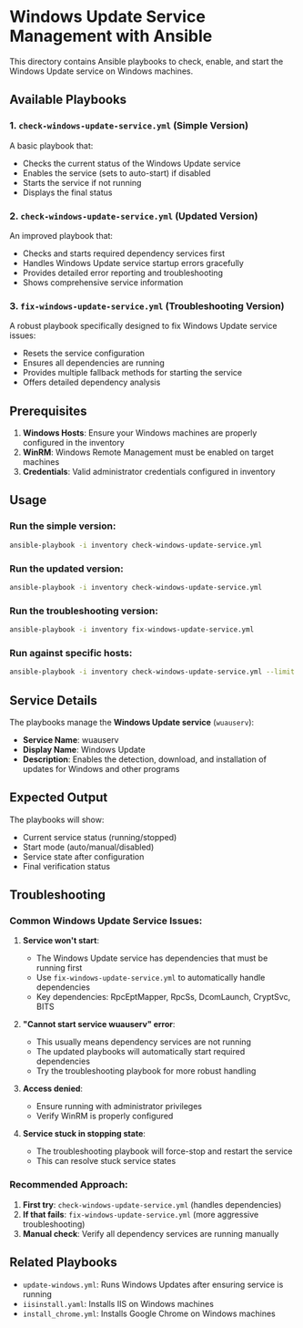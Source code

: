 # Windows Update Service Management with Ansible

This directory contains Ansible playbooks to check, enable, and start the Windows Update service on Windows machines.

## Available Playbooks

### 1. `check-windows-update-service.yml` (Simple Version)
A basic playbook that:
- Checks the current status of the Windows Update service
- Enables the service (sets to auto-start) if disabled
- Starts the service if not running
- Displays the final status

### 2. `check-windows-update-service.yml` (Updated Version)
An improved playbook that:
- Checks and starts required dependency services first
- Handles Windows Update service startup errors gracefully
- Provides detailed error reporting and troubleshooting
- Shows comprehensive service information

### 3. `fix-windows-update-service.yml` (Troubleshooting Version)
A robust playbook specifically designed to fix Windows Update service issues:
- Resets the service configuration
- Ensures all dependencies are running
- Provides multiple fallback methods for starting the service
- Offers detailed dependency analysis

## Prerequisites

1. **Windows Hosts**: Ensure your Windows machines are properly configured in the inventory
2. **WinRM**: Windows Remote Management must be enabled on target machines
3. **Credentials**: Valid administrator credentials configured in inventory

## Usage

### Run the simple version:
```bash
ansible-playbook -i inventory check-windows-update-service.yml
```

### Run the updated version:
```bash
ansible-playbook -i inventory check-windows-update-service.yml
```

### Run the troubleshooting version:
```bash
ansible-playbook -i inventory fix-windows-update-service.yml
```

### Run against specific hosts:
```bash
ansible-playbook -i inventory check-windows-update-service.yml --limit Ansible-winslave-VM1
```

## Service Details

The playbooks manage the **Windows Update service** (`wuauserv`):
- **Service Name**: wuauserv
- **Display Name**: Windows Update
- **Description**: Enables the detection, download, and installation of updates for Windows and other programs

## Expected Output

The playbooks will show:
- Current service status (running/stopped)
- Start mode (auto/manual/disabled)
- Service state after configuration
- Final verification status

## Troubleshooting

### Common Windows Update Service Issues:

1. **Service won't start**: 
   - The Windows Update service has dependencies that must be running first
   - Use `fix-windows-update-service.yml` to automatically handle dependencies
   - Key dependencies: RpcEptMapper, RpcSs, DcomLaunch, CryptSvc, BITS

2. **"Cannot start service wuauserv" error**:
   - This usually means dependency services are not running
   - The updated playbooks will automatically start required dependencies
   - Try the troubleshooting playbook for more robust handling

3. **Access denied**: 
   - Ensure running with administrator privileges
   - Verify WinRM is properly configured

4. **Service stuck in stopping state**:
   - The troubleshooting playbook will force-stop and restart the service
   - This can resolve stuck service states

### Recommended Approach:

1. **First try**: `check-windows-update-service.yml` (handles dependencies)
2. **If that fails**: `fix-windows-update-service.yml` (more aggressive troubleshooting)
3. **Manual check**: Verify all dependency services are running manually

## Related Playbooks

- `update-windows.yml`: Runs Windows Updates after ensuring service is running
- `iisinstall.yaml`: Installs IIS on Windows machines
- `install_chrome.yml`: Installs Google Chrome on Windows machines 